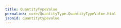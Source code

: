 ```yaml
---
title: QuantityTypeValue
permalink: core/QuantityType.QuantityTypeValue.html
jsonid: quantitytypevalue
---
```


